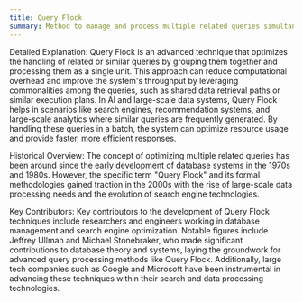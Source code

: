 ```yaml
---
title: Query Flock
summary: Method to manage and process multiple related queries simultaneously, improving efficiency and response time.
---
```

Detailed Explanation:
Query Flock is an advanced technique that optimizes the handling of related or similar queries by grouping them together and processing them as a single unit. This approach can reduce computational overhead and improve the system's throughput by leveraging commonalities among the queries, such as shared data retrieval paths or similar execution plans. In AI and large-scale data systems, Query Flock helps in scenarios like search engines, recommendation systems, and large-scale analytics where similar queries are frequently generated. By handling these queries in a batch, the system can optimize resource usage and provide faster, more efficient responses.

Historical Overview:
The concept of optimizing multiple related queries has been around since the early development of database systems in the 1970s and 1980s. However, the specific term "Query Flock" and its formal methodologies gained traction in the 2000s with the rise of large-scale data processing needs and the evolution of search engine technologies.

Key Contributors:
Key contributors to the development of Query Flock techniques include researchers and engineers working in database management and search engine optimization. Notable figures include Jeffrey Ullman and Michael Stonebraker, who made significant contributions to database theory and systems, laying the groundwork for advanced query processing methods like Query Flock. Additionally, large tech companies such as Google and Microsoft have been instrumental in advancing these techniques within their search and data processing technologies.